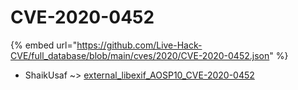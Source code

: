 # CVE-2020-0452
{% embed url="https://github.com/Live-Hack-CVE/full_database/blob/main/cves/2020/CVE-2020-0452.json" %}

* ShaikUsaf ~> [external_libexif_AOSP10_CVE-2020-0452](https://www.alice-snow.ru/2020/database/cve-2020-0452/external_libexif_aosp10_cve-2020-0452-shaikusaf)